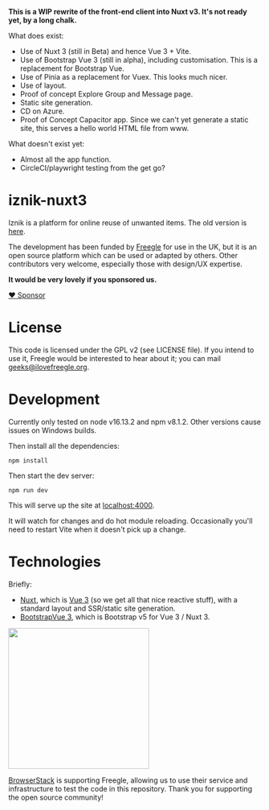 **This is a WIP rewrite of the front-end client into Nuxt v3.  It's not ready yet, by a long chalk.**

What does exist:
* Use of Nuxt 3 (still in Beta) and hence Vue 3 + Vite.
* Use of Bootstrap Vue 3 (still in alpha), including customisation.  This is a replacement for Bootstrap Vue.
* Use of Pinia as a replacement for Vuex.  This looks much nicer.
* Use of layout.
* Proof of concept Explore Group and Message page.
* Static site generation.
* CD on Azure.
* Proof of Concept Capacitor app.  Since we can't yet generate a static site, this serves a hello world HTML file from www.

What doesn't exist yet:
* Almost all the app function.
* CircleCI/playwright testing from the get go?

# iznik-nuxt3

Iznik is a platform for online reuse of unwanted items.  The old  version is [here](https://github.com/Freegle/iznik-nuxt).

The development has been funded by [Freegle](https://www.ilovefreegle.org) for use in the UK,
but it is an open source platform which can be used or adapted by others.  Other contributors very welcome,
especially those with design/UX expertise.

**It would be very lovely if you sponsored us.**

[:heart: Sponsor](https://github.com/sponsors/Freegle)

License
=======

This code is licensed under the GPL v2 (see LICENSE file).  If you intend to use it, Freegle would be interested to
hear about it; you can mail <geeks@ilovefreegle.org>.

# Development

Currently only tested on node v16.13.2 and npm v8.1.2.  Other versions cause issues on Windows builds.

Then install all the dependencies:
```
npm install
```

Then start the dev server:
```
npm run dev
```

This will serve up the site at [localhost:4000](http://localhost:4000).

It will watch for changes and do hot module reloading.  Occasionally you'll need to restart Vite when it doesn't 
pick up a change.

# Technologies

Briefly:
* [Nuxt](https://v3.nuxtjs.org/), which is [Vue 3](https://vuejs.org/) (so we get all
  that nice reactive stuff), with a standard layout and SSR/static site generation.
* [BootstrapVue 3](https://cdmoro.github.io/bootstrap-vue-3/), which is Bootstrap v5 for Vue 3 / Nuxt 3.

<img src="http://www.browserstack.com/images/layout/browserstack-logo-600x315.png" width="280"/>

[BrowserStack](http://www.browserstack.com) is supporting Freegle, allowing us to use their service and infrastructure to test the code in this repository. Thank you for supporting the open source community!
 
